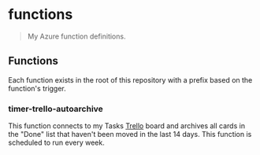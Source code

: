 functions
=========

> My Azure function definitions.


Functions
---------

Each function exists in the root of this repository with a prefix based on the
function's trigger.

### timer-trello-autoarchive

This function connects to my Tasks [Trello](https://trello.com/) board and
archives all cards in the "Done" list that haven't been moved in the last 14
days. This function is scheduled to run every week.
